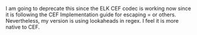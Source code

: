 I am going to deprecate this since the ELK CEF codec is working now since it is following the CEF Implementation guide for escaping = or others.
Nevertheless, my version is using lookaheads in regex. I feel it is more native to CEF.
